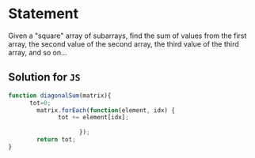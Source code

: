 # Statement

Given a "square" array of subarrays, find the sum of values from the first 
array, the second value of the second array, the third value of the third
array, and so on...


## Solution for `JS`




```js
function diagonalSum(matrix){
      tot=0;
        matrix.forEach(function(element, idx) {
              tot += element[idx];
                  
                    });
        return tot;
}
```
